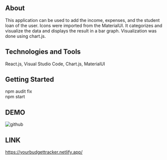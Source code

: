 ## About 

This application can be used to add the income, expenses, and the student loan of the user. 
Icons were imported from the MaterialUI.
It categorizes and visualize the data and displays the result in a bar graph.
Visualization was done using chart.js.

## Technologies and Tools
React.js, Visual Studio Code, Chart.js, MaterialUI

## Getting Started 
npm audit fix   
npm start

## DEMO
![github](https://user-images.githubusercontent.com/67445848/116297123-94cb9100-a760-11eb-8f61-af6666b1cb18.png)

## LINK
https://yourbudgettracker.netlify.app/
